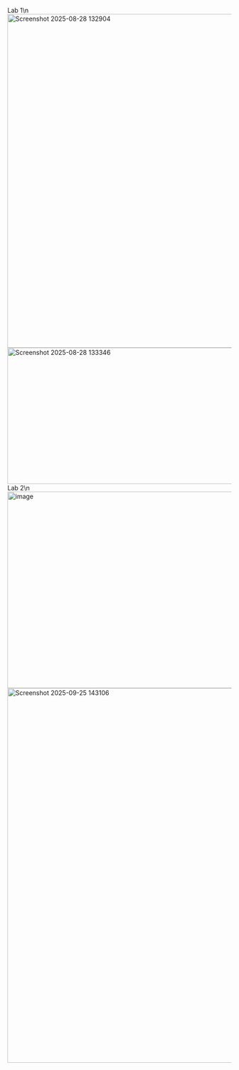 Lab 1\n
<img width="808" height="749" alt="Screenshot 2025-08-28 132904" src="https://github.com/user-attachments/assets/2134ac8c-63b5-476d-8392-870d86f03b4b" />
<img width="808" height="306" alt="Screenshot 2025-08-28 133346" src="https://github.com/user-attachments/assets/1129855c-4d94-4429-b666-3b194d512de2" />
Lab 2\n
<img width="1247" height="441" alt="image" src="https://github.com/user-attachments/assets/1361a2fc-295d-412c-810c-a74ce5087cee" />
<img width="1039" height="841" alt="Screenshot 2025-09-25 143106" src="https://github.com/user-attachments/assets/1e99afca-8c6d-4781-ba52-bf9d5904b491" />
